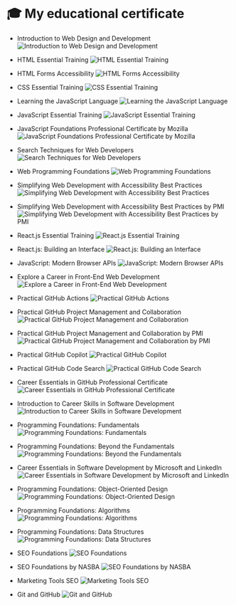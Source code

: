 # 🎓 My educational certificate

- Introduction to Web Design and Development
![Introduction to Web Design and Development](https://github.com/mahmoud-abuyoussef/Certificates/blob/main/LinkedIn_Learning/Introduction_to_Web_Design_and_Development/Introduction_to_Web_Design_and_Development.png)

- HTML Essential Training
![HTML Essential Training](https://github.com/mahmoud-abuyoussef/Certificates/blob/main/LinkedIn_Learning/HTML_Essential_Training/HTML_Essential_Training.png)

- HTML Forms Accessibility
![HTML Forms Accessibility](https://github.com/mahmoud-abuyoussef/Certificates/blob/main/LinkedIn_Learning/HTML_Forms_Accessibility/HTML_Forms_Accessibility.png)

- CSS Essential Training
![CSS Essential Training](https://github.com/mahmoud-abuyoussef/Certificates/blob/main/LinkedIn_Learning/CSS_Essential_Training/CSS_Essential_Training.png)

- Learning the JavaScript Language
![Learning the JavaScript Language](https://github.com/mahmoud-abuyoussef/Certificates/blob/main/LinkedIn_Learning/Learning_the_JavaScript_Language/Learning_the_JavaScript_Language.png)

- JavaScript Essential Training
![JavaScript Essential Training](https://github.com/mahmoud-abuyoussef/Certificates/blob/main/LinkedIn_Learning/JavaScript_Essential_Training/JavaScript_Essential_Training.png)

- JavaScript Foundations Professional Certificate by Mozilla
![JavaScript Foundations Professional Certificate by Mozilla](https://github.com/mahmoud-abuyoussef/Certificates/blob/main/LinkedIn_Learning/JavaScript_Foundations_Professional_Certificate_by_Mozilla/JavaScript_Foundations_Professional_Certificate_by_Mozilla.png)

- Search Techniques for Web Developers
![Search Techniques for Web Developers](https://github.com/mahmoud-abuyoussef/Certificates/blob/main/LinkedIn_Learning/Search_Techniques_for_Web_Developers/Search_Techniques_for_Web_Developers.png)

- Web Programming Foundations
![Web Programming Foundations](https://github.com/mahmoud-abuyoussef/Certificates/blob/main/LinkedIn_Learning/Web_Programming_Foundations/Web_Programming_Foundations.png)

- Simplifying Web Development with Accessibility Best Practices
![Simplifying Web Development with Accessibility Best Practices](https://github.com/mahmoud-abuyoussef/Certificates/blob/main/LinkedIn_Learning/Simplifying_Web_Development_With_Accessibility_Best_Practices/Simplifying_Web_Development_With_Accessibility_Best_Practices.png)

- Simplifying Web Development with Accessibility Best Practices by PMI
![Simplifying Web Development with Accessibility Best Practices by PMI](https://github.com/mahmoud-abuyoussef/Certificates/blob/main/LinkedIn_Learning/Simplifying_Web_Development_With_Accessibility_Best_Practices_By_PMI/Simplifying_Web_Development_With_Accessibility_Best_Practices_By_PMI.png)

- React.js Essential Training
![React.js Essential Training](https://github.com/mahmoud-abuyoussef/Certificates/blob/main/LinkedIn_Learning/React.js_Essential_Training/React.js_Essential_Training.png)

- React.js: Building an Interface
![React.js: Building an Interface](https://github.com/mahmoud-abuyoussef/Certificates/blob/main/LinkedIn_Learning/React.js_Building_an_Interface/React.js_Building_an_Interface.png)

- JavaScript: Modern Browser APIs
![JavaScript: Modern Browser APIs](https://github.com/mahmoud-abuyoussef/Certificates/blob/main/LinkedIn_Learning/JavaScript_Modern_Browser_APIs/JavaScript_Modern_Browser_APIs.png)

- Explore a Career in Front-End Web Development
![Explore a Career in Front-End Web Development](https://github.com/mahmoud-abuyoussef/Certificates/blob/main/LinkedIn_Learning/Explore_a_Career_in_FrontEnd_Web_Development/Explore_a_Career_in_FrontEnd_Web_Development.png)

- Practical GitHub Actions
![Practical GitHub Actions](https://github.com/mahmoud-abuyoussef/Certificates/blob/main/LinkedIn_Learning/Practical_GitHub_Actions/Practical_GitHub_Actions.png)

- Practical GitHub Project Management and Collaboration
![Practical GitHub Project Management and Collaboration](https://github.com/mahmoud-abuyoussef/Certificates/blob/main/LinkedIn_Learning/Practical_GitHub_Project_Management_and_Collaboration/Practical_GitHub_Project_Management_and_Collaboration.png)

- Practical GitHub Project Management and Collaboration by PMI
![Practical GitHub Project Management and Collaboration by PMI](https://github.com/mahmoud-abuyoussef/Certificates/blob/main/LinkedIn_Learning/Practical_GitHub_Project_Management_and_Collaboration_By_PMI/Practical_GitHub_Project_Management_and_Collaboration_By_PMI.png)

- Practical GitHub Copilot
![Practical GitHub Copilot](https://github.com/mahmoud-abuyoussef/Certificates/blob/main/LinkedIn_Learning/Practical_GitHub_Copilot/Practical_GitHub_Copilot.png)

- Practical GitHub Code Search
![Practical GitHub Code Search](https://github.com/mahmoud-abuyoussef/Certificates/blob/main/LinkedIn_Learning/Practical_GitHub_Code_Search/Practical_GitHub_Code_Search.png)

- Career Essentials in GitHub Professional Certificate
![Career Essentials in GitHub Professional Certificate](https://github.com/mahmoud-abuyoussef/Certificates/blob/main/LinkedIn_Learning/Career_Essentials_in_GitHub_Professional_Certificate/Career_Essentials_in_GitHub_Professional_Certificate.png)

- Introduction to Career Skills in Software Development
![Introduction to Career Skills in Software Development](https://github.com/mahmoud-abuyoussef/Certificates/blob/main/LinkedIn_Learning/Introduction_to_Career_Skills_in_Software_Development/Introduction_to_Career_Skills_in_Software_Development.png)

- Programming Foundations: Fundamentals
![Programming Foundations: Fundamentals](https://github.com/mahmoud-abuyoussef/Certificates/blob/main/LinkedIn_Learning/Programming_Foundations_Fundamentals/Programming_Foundations_Fundamentals.png)

- Programming Foundations: Beyond the Fundamentals
![Programming Foundations: Beyond the Fundamentals](https://github.com/mahmoud-abuyoussef/Certificates/blob/main/LinkedIn_Learning/Programming_Foundations_Beyond_the_Fundamentals/Programming_Foundations_Beyond_the_Fundamentals.png)

- Career Essentials in Software Development by Microsoft and LinkedIn
![Career Essentials in Software Development by Microsoft and LinkedIn](https://github.com/mahmoud-abuyoussef/Certificates/blob/main/LinkedIn_Learning/Career_Essentials_in_Software_Development_by_Microsoft_and_LinkedIn/Career_Essentials_in_Software_Development_by_Microsoft_and_LinkedIn.png)

- Programming Foundations: Object-Oriented Design
![Programming Foundations: Object-Oriented Design](https://github.com/mahmoud-abuyoussef/Certificates/blob/main/LinkedIn_Learning/Programming_Foundations_Object_Oriented_Design/Programming_Foundations_Object_Oriented_Design.png)

- Programming Foundations: Algorithms
![Programming Foundations: Algorithms](https://github.com/mahmoud-abuyoussef/Certificates/blob/main/LinkedIn_Learning/Programming_Foundations_Algorithms/Programming_Foundations_Algorithms.png)

- Programming Foundations: Data Structures
![Programming Foundations: Data Structures](https://github.com/mahmoud-abuyoussef/Certificates/blob/main/LinkedIn_Learning/Programming_Foundations_Data_Structures/Programming_Foundations_Data_Structures.png)

- SEO Foundations
![SEO Foundations](https://github.com/mahmoud-abuyoussef/Certificates/blob/main/LinkedIn_Learning/SEO_Foundations/SEO_Foundations.png)

- SEO Foundations by NASBA
![SEO Foundations by NASBA](https://github.com/mahmoud-abuyoussef/Certificates/blob/main/LinkedIn_Learning/SEO_Foundations_By_NASBA/SEO_Foundations.png)

- Marketing Tools SEO
![Marketing Tools SEO](https://github.com/mahmoud-abuyoussef/Certificates/blob/main/LinkedIn_Learning/Marketing_Tools_SEO/Marketing_Tools_SEO.png)

- Git and GitHub
![Git and GitHub](https://github.com/mahmoud-abuyoussef/Certificates/blob/main/Almdrasa/Git_and_GitHub/Git_and_GitHub.png)
